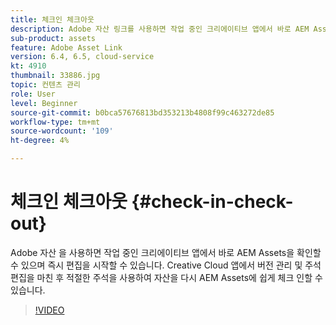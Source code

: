 ```yaml
---
title: 체크인 체크아웃
description: Adobe 자산 링크를 사용하면 작업 중인 크리에이티브 앱에서 바로 AEM Assets을 확인할 수 있으며 즉시 편집을 시작할 수 있습니다. Creative Cloud 앱에서 버전 관리 및 주석 편집을 마친 후 적절한 주석을 사용하여 자산을 다시 AEM Assets에 쉽게 체크 인할 수 있습니다.
sub-product: assets
feature: Adobe Asset Link
version: 6.4, 6.5, cloud-service
kt: 4910
thumbnail: 33886.jpg
topic: 컨텐츠 관리
role: User
level: Beginner
source-git-commit: b0bca57676813bd353213b4808f99c463272de85
workflow-type: tm+mt
source-wordcount: '109'
ht-degree: 4%

---
```



# 체크인 체크아웃 {#check-in-check-out}

Adobe 자산 을 사용하면 작업 중인 크리에이티브 앱에서 바로 AEM Assets을 확인할 수 있으며 즉시 편집을 시작할 수 있습니다. Creative Cloud 앱에서 버전 관리 및 주석 편집을 마친 후 적절한 주석을 사용하여 자산을 다시 AEM Assets에 쉽게 체크 인할 수 있습니다.

>[!VIDEO](https://video.tv.adobe.com/v/33886/?quality=12)

